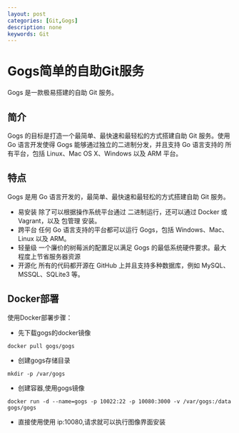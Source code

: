 ```yaml
---
layout: post
categories: [Git,Gogs]
description: none
keywords: Git
---
```

# Gogs简单的自助Git服务
Gogs 是一款极易搭建的自助 Git 服务。

## 简介
Gogs 的目标是打造一个最简单、最快速和最轻松的方式搭建自助 Git 服务。使用 Go 语言开发使得 Gogs 能够通过独立的二进制分发，并且支持 Go 语言支持的 所有平台，包括 Linux、Mac OS X、Windows 以及 ARM 平台。

## 特点

Gogs 是用 Go 语言开发的，最简单、最快速和最轻松的方式搭建自助 Git 服务。

- 易安装
除了可以根据操作系统平台通过 二进制运行，还可以通过 Docker 或 Vagrant，以及 包管理 安装。
- 跨平台
任何 Go 语言支持的平台都可以运行 Gogs，包括 Windows、Mac、Linux 以及 ARM。
- 轻量级
一个廉价的树莓派的配置足以满足 Gogs 的最低系统硬件要求。最大程度上节省服务器资源
- 开源化
所有的代码都开源在 GitHub 上并且支持多种数据库，例如 MySQL、MSSQL、SQLite3 等。

## Docker部署

使用Docker部署步骤：
- 先下载gogs的docker镜像
```text
docker pull gogs/gogs
```
- 创建gogs存储目录
```text
mkdir -p /var/gogs
```
- 创建容器,使用gogs镜像
```text
docker run -d --name=gogs -p 10022:22 -p 10080:3000 -v /var/gogs:/data gogs/gogs
```
- 直接使用使用 ip:10080,请求就可以执行图像界面安装





